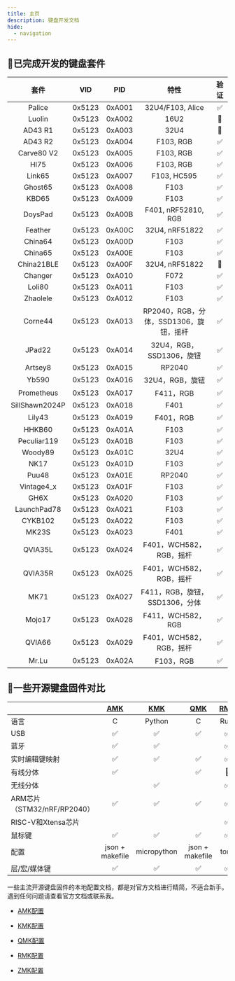 ```yaml
---
title: 主页
description: 键盘开发文档
hide:
  - navigation
---
```


## 🚀已完成开发的键盘套件

| 套件 | VID | PID | 特性 | 验证 |
| :-: | :-: | :-: | :-: | :-: |
| Palice | 0x5123 | 0xA001 | 32U4/F103, Alice | ✅ |
| Luolin | 0x5123 | 0xA002 | 16U2 | 🚧 |
| AD43 R1 | 0x5123 | 0xA003 | 32U4 | 🚧 |
| AD43 R2 | 0x5123 | 0xA004 | F103, RGB | ✅ |
| Carve80 V2 | 0x5123 | 0xA005 | F103, RGB | ✅ |
| Hl75 | 0x5123 | 0xA006 | F103, RGB | ✅ |
| Link65 | 0x5123 | 0xA007 | F103, HC595 | ✅ |
| Ghost65 | 0x5123 | 0xA008 | F103 | ✅ |
| KBD65 | 0x5123 | 0xA009 | F103 | ✅ |
| DoysPad | 0x5123 | 0xA00B | F401, nRF52810, RGB | ✅ |
| Feather | 0x5123 | 0xA00C | 32U4, nRF51822 | ✅ |
| China64 | 0x5123 | 0xA00D | F103 | ✅ |
| China65 | 0x5123 | 0xA00E | F103 | ✅ |
| China21BLE | 0x5123 | 0xA00F | 32U4, nRF51822 | 🚧 |
| Changer | 0x5123 | 0xA010 | F072 | ✅ |
| Loli80 | 0x5123 | 0xA011 | F103 | ✅ |
| Zhaolele | 0x5123 | 0xA012 | F103 | ✅ |
| Corne44 | 0x5123 | 0xA013 | RP2040，RGB，分体，SSD1306，旋钮，摇杆 | ✅ |
| JPad22 | 0x5123 | 0xA014 | 32U4，RGB，SSD1306，旋钮 | ✅ |
| Artsey8 | 0x5123 | 0xA015 | RP2040 | ✅ |
| Yb590 | 0x5123 | 0xA016 | 32U4，RGB，旋钮 | ✅ |
| Prometheus | 0x5123 | 0xA017 | F411，RGB | ✅ |
| SillShawn2024P | 0x5123 | 0xA018 | F401 | ✅ |
| Lily43 | 0x5123 | 0xA019 | F401，RGB | ✅ |
| HHKB60 | 0x5123 | 0xA01A | F103 | ✅ |
| Peculiar119 | 0x5123 | 0xA01B | F103 | ✅ |
| Woody89 | 0x5123 | 0xA01C | 32U4 | ✅ |
| NK17 | 0x5123 | 0xA01D | F103 | ✅ |
| Puu48 | 0x5123 | 0xA01E | RP2040 | ✅ |
| Vintage4_x | 0x5123 | 0xA01F | F103 | ✅ |
| GH6X | 0x5123 | 0xA020 | F103 | ✅ |
| LaunchPad78 | 0x5123 | 0xA021 | F103 | ✅ |
| CYKB102 | 0x5123 | 0xA022 | F103 | ✅ |
| MK23S | 0x5123 | 0xA023 | F401 | ✅ |
| QVIA35L | 0x5123 | 0xA024 | F401，WCH582，RGB，摇杆 | ✅ |
| QVIA35R | 0x5123 | 0xA025 | F401，WCH582，RGB，摇杆 | ✅ |
| MK71 | 0x5123 | 0xA027 | F411，RGB，旋钮，SSD1306，分体 | ✅ |
| Mojo17 | 0x5123 | 0xA028 | F411，WCH582，RGB | ✅ |
| QVIA66 | 0x5123 | 0xA029 | F401，WCH582，RGB，摇杆 | ✅ |
| Mr.Lu | 0x5123 | 0xA02A | F103，RGB | ✅ |


## 🚀一些开源键盘固件对比

| | [AMK](https://github.com/yulei/amk) | [KMK](https://github.com/KMKfw/kmk_firmware) | [QMK](https://github.com/qmk/qmk_firmware) | [RMK](https://github.com/HaoboGu/rmk) | [ZMK](https://github.com/zmkfirmware/zmk) |
| :- | :-: | :-: | :-: | :-: | :-: |
| 语言 | C | Python | C | Rust | C |
| USB | ✅ | ✅ | ✅ | ✅ | ✅ |
| 蓝牙 | ✅ | ✅ | | ✅ | ✅ |
| 实时编辑键映射 | ✅ | ✅ | ✅ | ✅ | 🚧 |
| 有线分体 | ✅ | | ✅ | 🚧 | |
| 无线分体 | | ✅ | | ✅ | ✅ |
| ARM芯片（STM32/nRF/RP2040） | ✅ | ✅ | ✅ | ✅ | ✅ |
| RISC-V和Xtensa芯片 | | | | ✅ | |
| 鼠标键 | ✅ | ✅ | ✅ | ✅ | 🚧 |
| 配置 | json + makefile | micropython | json + makefile | toml | Kconfig + devicetree |
| 层/宏/媒体键 | ✅ | ✅ | ✅ | ✅ | ✅ |



一些主流开源键盘固件的本地配置文档，都是对官方文档进行精简，不适合新手。遇到任何问题请查看官方文档或联系我。

- [AMK配置](./amk_configuration.md)

- [KMK配置](./kmk_configuration.md)

- [QMK配置](./qmk_configuration.md)

- [RMK配置](./rmk_configuration.md)

- [ZMK配置](./zmk_configuration.md)
